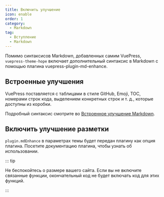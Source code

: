 ```yaml
---
title: Включить улучшение
icon: enable
order: 1
category:
  - Markdown
tag:
  - Вступление
  - Markdown
---
```


Помимо синтаксисов Markdown, добавленных самим VuePress, `vuepress-theme-hope` включает дополнительный синтаксис в Markdown с помощью плагина <ProjectLink name="md-enhance">vuepress-plugin-md-enhance</ProjectLink>.

<!-- more -->

## Встроенные улучшения

VuePress поставляется с таблицами в стиле GitHub, Emoji, TOC, номерами строк кода, выделением конкретных строк и т. д., которые доступны из коробки.

Подробный синтаксис смотрите во [Встроенное улучшение Markdown](../../cookbook/vuepress/markdown.md).

## Включить улучшение разметки

`plugin.mdEnhance` в параметрах темы будет передан плагину как опция плагина. Посетите <ProjectLink name="md-enhance">документацию плагина</ProjectLink>, чтобы узнать об использовании.

::: tip

Не беспокойтесь о размере вашего сайта. Если вы не включите связанные функции, окончательный код не будет включать код для этих функций.

:::

